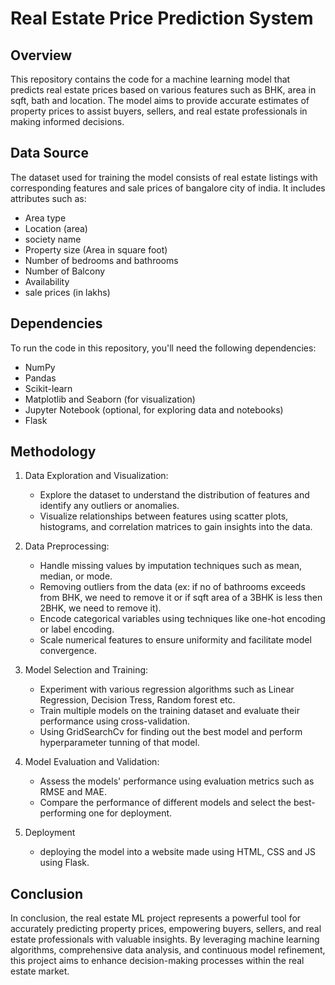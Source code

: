 # Real Estate Price Prediction System

## Overview
This repository contains the code for a machine learning model that predicts real estate prices based on various features such as BHK, area in sqft, bath and location. The model aims to provide accurate estimates of property prices to assist buyers, sellers, and real estate professionals in making informed decisions.

## Data Source
The dataset used for training the model consists of real estate listings with corresponding features and sale prices of bangalore city of india. It includes attributes such as:

   - Area type
   - Location (area)
   - society name
   - Property size (Area in square foot)
   - Number of bedrooms and bathrooms
   - Number of Balcony
   - Availability
   - sale prices (in lakhs)

## Dependencies
To run the code in this repository, you'll need the following dependencies:

  - NumPy
  - Pandas
  - Scikit-learn
  - Matplotlib and Seaborn (for visualization)
  - Jupyter Notebook (optional, for exploring data and notebooks)
  - Flask

## Methodology
1) Data Exploration and Visualization:
    - Explore the dataset to understand the distribution of features and identify any outliers or anomalies.
    - Visualize relationships between features using scatter plots, histograms, and correlation matrices to gain insights into the data.

2) Data Preprocessing:
    - Handle missing values by imputation techniques such as mean, median, or mode.
    - Removing outliers from the data (ex: if no of bathrooms exceeds from BHK, we need to remove it or if sqft area of a 3BHK is less then 2BHK, we need to remove it).
    - Encode categorical variables using techniques like one-hot encoding or label encoding.
    - Scale numerical features to ensure uniformity and facilitate model convergence.

3) Model Selection and Training:
    - Experiment with various regression algorithms such as Linear Regression, Decision Tress, Random forest etc.
    - Train multiple models on the training dataset and evaluate their performance using cross-validation.
    - Using GridSearchCv for finding out the best model and perform hyperparameter tunning of that model.

4) Model Evaluation and Validation:
    - Assess the models' performance using evaluation metrics such as RMSE and MAE.
    - Compare the performance of different models and select the best-performing one for deployment.

5) Deployment
    - deploying the model into a website made using HTML, CSS and JS using Flask.
      
## Conclusion
In conclusion, the real estate ML project represents a powerful tool for accurately predicting property prices, empowering buyers, sellers, and real estate professionals with valuable insights. By leveraging machine learning algorithms, comprehensive data analysis, and continuous model refinement, this project aims to enhance decision-making processes within the real estate market. 



